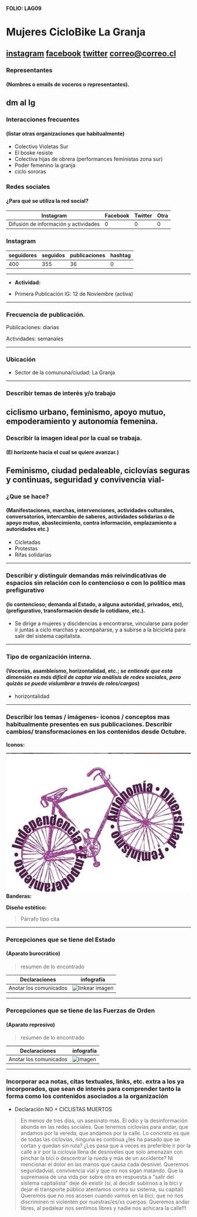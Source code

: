 #### FOLIO: LAG09
# Mujeres CicloBike La Granja

[instagram](https://www.instagram.com/p/CHgdYpMH2FP/)
[facebook]()
[twitter]()
<correo@correo.cl>
---

### Representantes
#### (Nombres o emails de voceros o representantes).
dm al Ig
---
### Interacciones frecuentes
#### (listar otras organizaciones que habitualmente)
* Colectivo Violetas Sur
* El boske resiste
* Colectiva hijas de obrera (performances feministas zona sur)
* Poder femenino la granja
* ciclo sororas 
### Redes sociales
#### ¿Para qué se utiliza la red social?
| Instagram | Facebook | Twitter | Otra 
|---|---|---|---|
|Difusión de información y actividades|0|0| 0|

### **Instagram**
| seguidores | seguidos | publicaciones | hashtag 
|---|---|---|---|
|400|355|36| 0

---

* **Actividad:**   

* Primera Publicación IG: 12 de Noviembre (activa)

---
### Frecuencia de publicación.

Publicaciones: diarias

Actividades: semanales

---
### Ubicación
* Sector de la comununa/ciudad: La Granja

---
### Describir temas de interés y/o trabajo
ciclismo urbano, feminismo, apoyo mutuo, empoderamiento y autonomía femenina. 
---
### Describir la imagen ideal por la cual se trabaja.
#### (El horizonte hacia el cual se quiere avanzar.)
Feminismo, ciudad pedaleable, ciclovías seguras y continuas, seguridad y convivencia vial- 
---
### ¿Que se hace?
#### (Manifestaciones, marchas, intervenciones, actividades culturales, conversatorios, intercambio de saberes, actividades solidarias o de apoyo mutuo, abastecimiento, contra información, emplazamiento a autoridades etc.)
* Cicletadas 
* Protestas
* Rifas solidarias
---
### Describir y distinguir demandas más reivindicativas de espacios sin relación con lo contencioso o con lo político mas prefigurativo
#### (lo contencioso; demanda al Estado, a alguna autoridad, privados, etc), (prefigurativo, transformación desde lo cotidiano, etc.).
* Se dirige a mujeres y discidencias a encontrarse, vincularse para poder ir juntas a ciclo marchas y acompañarse, y a subirse a la bicicleta para salir del sistema capitalista. 

---
### Tipo de organización interna.
#### (Vocerías, asambleísmo, horizontalidad, etc.; *se entiende que esta dimensión es más difícil de captar vía análisis de redes sociales, pero quizás se puede vislumbrar a través de roles/cargos*)
* horizontalidad 
---
### Describir los temas / imágenes- iconos / conceptos mas habitualmente presentes en sus publicaciones. Describir cambios/ transformaciones en los contenidos desde Octubre.

**Iconos:**

 ![linkear imagen](bici.png)
**Banderas:**

**Diseño estético:**

> Párrafo tipo cita 

---
### Percepciones que se tiene del Estado
#### (Aparato burocrático)
> resumen de lo encontrado

| Declaraciones | infografía | 
|---|---|
|Anotar los comunicados | ![linkear imagen]() |

---
### Percepciones que se tiene de las Fuerzas de Orden
#### (Aparato represivo)
> resumen de lo encontrado

| Declaraciones | infografía | 
|---|---|
|Anotar los comunicados | ![imagen]() |


---
### Incorporar aca notas, citas textuales, links, etc. extra a los ya incorporados, que sean de interés para comprender tanto la forma como los contenidos asociados a la organización

* Declaración NO + CICLISTAS MUERTOS
> En menos de tres días, un asesinato más.
El odio y la desinformación abunda en las redes sociales. Que tenemos ciclovías para andar, que andamos por la vereda, que andamos por la calle.
Lo concreto es que de todas las ciclovías, ninguna es continua ¿les ha pasado que se cortan y quedan sin ruta? ¿Les pasa que a veces es preferible ir por la calle a ir por la ciclovia llena de desniveles que solo amenazan con pinchar la bici o descentrar la rueda y más de un accidente? Ni mencionar el dolor en las manos que causa cada desnivel.
Queremos seguridadvial, convivencia vial y que no nos sigan matando. Que la supremasia de una vida por sobre otra en respuesta a "salir del sistema capitalista" deje de existir (si, al decidir subirnos a la bici y dejar el transporte público atentamos contra su sistema, su capital)
Queremos que no nos acosen cuando vamos en la bici, que no nos discriminen ni violenten por nuestras/es/xs cuerpas.
Queremos andar libres, al pedalear nos sentimos libres y nadie nos achicara la calle!!!
